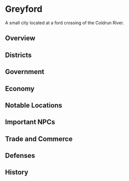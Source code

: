# Greyford

A small city located at a ford crossing of the Coldrun River.

## Overview

## Districts

## Government

## Economy

## Notable Locations

## Important NPCs

## Trade and Commerce

## Defenses

## History
